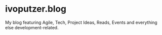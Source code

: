 ivoputzer.blog
===
My blog featuring Agile, Tech, Project Ideas, Reads, Events and everything else development-related.
